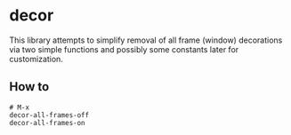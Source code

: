 # decor

This library attempts to simplify removal of all frame (window) decorations via
two simple functions and possibly some constants later for customization.

## How to

```
# M-x
decor-all-frames-off
decor-all-frames-on
```
